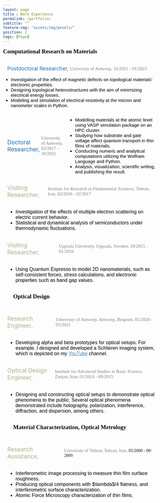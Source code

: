 ```yaml
--- 
layout: page
title : Work Experience 
permalink: /portfolio/
subtitle: "" 
feature-img: "assets/img/pexels/"
position: 2
tags: [Page]
---
```

 <style>
    /* Reset default margin and padding */
    body {
      margin: 0;
      padding: 10px;
      background-image: url('assets/img/header/education.jpg');
      background-repeat: no-repeat;
      background-position: center center;
      background-size: 1100px 300px; /* Ensure the background image covers the entire viewport */
    }



  /* Define your CSS styles here */
  /* Add your CSS styles if needed */
</style>
<html lang="en">
<head>
  <meta charset="UTF-8">
  <meta name="viewport" content="width=device-width, initial-scale=1.0">
  <title>{{ page.title }}</title>
  <link rel="stylesheet" href="navbar.css"> 

</head>
<body>
<section>
<div style="display: inline-block; padding-right: 10px;">
<span style="font-size: 19px; color: black; font-weight: bold; font-family: 'Avenir Next LT Pro';">
Computational Research on Materials
</span>
</div>
<br><br>

<div style="margin-left: 1em; margin-top: 0.1em; display: flex; align-items: center; margin-bottom: -15px;">
    <p style="font-size: 17px; color: #2171b5; margin-right: 5px;">Postdoctoral Researcher,</p>
    <p class="italic" style="margin-right: 10px;"><span style="font-family: 'Avenir Next LT Pro'; font-size: 15px; color: gray;">University of Antwerp,</span><span style="font-family: 'Avenir Next LT Pro'; font-size: 15px; color: gray;"> 10/2021 - 01/2023</span></p>
</div>
<ul style="font-size: 15px; color: black; font-family: 'Avenir Next LT Pro', sans-serif;">
    <li>Investigation of the effect of magnetic defects on topological materials' electronic properties.</li>
    <li>Designing topological heterostructures with the aim of minimizing electrical energy losses.</li>
    <li>Modeling and simulation of electrical resistivity at the micron and nanometer scales in Python.</li>
</ul>


  <div style="margin-left: 1em; margin-top: 0.1em; display: flex; align-items: center; margin-bottom: -15px;">
    <div style="display: flex; align-items: center;">
        <p style="font-size: 19px; color: #2171b5; margin-right: 5px;">Doctoral Researcher,</p>
        <p class="italic" style="margin-right: 10px;"><span style="font-family: 'Avenir Next LT Pro'; font-size: 15px; color: gray;">University of Antwerp,</span><span style="font-family: 'Avenir Next LT Pro'; font-size: 15px; color: gray;"> 03/2017 - 10/2021</span></p>
    </div>
    <ul style="font-size: 15px; color: black; font-family: 'Avenir Next LT Pro', sans-serif;">
        <li>Modelling materials at the atomic level using VASP simulation package on an HPC cluster.</li>
        <li>Studying how substrate and gate voltage affect quantum transport in thin films of materials.</li>
        <li>Conducting numeric and analytical computations utilizing the Wolfram Language and Python.</li>
        <li>Analysis, visualization, scientific writing, and publishing the result.</li>
    </ul>
</div>

  <div style="margin-left: 1em; margin-top: 1em;">
    <p style="font-size: 10.8px; color: rgba(0, 0, 0, 1); margin-bottom: 1;"></p>
   <div style="display: flex; align-items: center;">
    <p style=" font-size: 19px;color: rgba(130, 150, 90, 0.7); margin-right: 5px;">Visiting Researcher,</p>
    <p class="italic" style="margin-right: 10px;"><span style="font-family: 'Avenir Next LT Pro'; font-size: 15px;color: gray;">Institute for Research in Fundamental Sciences, Tehran, Iran, </span><span style="font-family: 'Avenir Next LT Pro'; font-size: 15px;color: gray;"> 02/2016 - 02/2017</span></p>


</div>
  <ul style="font-size: 16px; color: black; font-family: 'Avenir Next LT Pro', sans-serif;">   
     <li>Investigation of the effects of multiple electron scattering on electric current behavior.</li>
      <li>Statistical and dynamical analysis of semiconductors under thermodynamic fluctuations.</li>
    </ul>
  </div>

  <div style="margin-left: 1em; margin-top: 1em;">
    <p style="font-size: 10.8px; color: rgba(0, 0, 0, 1); margin-bottom: 1;"></p>
   <div style="display: flex; align-items: center;">
    <p style=" font-size: 19px;color: rgba(130, 150, 90, 0.7); margin-right: 10px;">Visiting Researcher,</p>
    <p class="italic" style="margin-right: 10px;"><span style="font-family: 'Avenir Next LT Pro';font-size: 15px;color: gray;">Uppsala University, Uppsala, Sweden, </span><span style="font-family: 'Avenir Next LT Pro';font-size: 15px;color: gray;"> 10/2015 - 01/2016</span></p>

</div>
  <ul style="font-size: 16px; color: black; font-family: 'Avenir Next LT Pro', sans-serif;">  
     <li>Using Quantum Espresso to model 2D nanomaterials, such as self-consistent forces, stress calculations, and electronic properties such as band gap values.</li>
    </ul>
  </div>

<br>
<section>
<div style="display: inline-block; padding-right: 20px;">
    <span style="font-size: 19px; color: black; font-weight: bold; font-family: 'Avenir Next LT Pro';">
        &nbsp;&nbsp;&nbsp;&nbsp;&nbsp;&nbsp; Optical Design
    </span>
</div>
<br><br>

  <div style="margin-left: 1em; margin-top: 1em;">
    <p style="font-size: 10.8px; color: rgba(0, 0, 0, 1); margin-bottom: 1;"></p>
    <div style="display: flex; align-items: center;">
      <p style=" font-size: 19px;color: rgba(130, 150, 90, 0.7); margin-right: 10px;">Research Engineer,</p>
      <p class="italic" style="margin-right: 10px;"><span style="font-family: 'Avenir Next LT Pro'; font-size: 15px;color: gray;">University of Antwerp, Antwerp, Belgium, </span><span style="font-family: 'Avenir Next LT Pro'; font-size: 15px;color:gray;">01/2020 - 03/2021</span></p>
  
  </div>
    <ul style="font-size: 16px; color: black; font-family: 'Avenir Next LT Pro', sans-serif;"> 
    <li>Developing alpha and beta prototypes for optical setups. For example, I designed and developed a Schlieren imaging system, which is depicted on my <a href="https://www.youtube.com/channel/UC0ghSST2dX-Yt1UBAKqMLZA" style="color: #4682B4;">YouTube</a> channel.</li>
  </ul>
</div>



  <div style="margin-left: 1em; margin-top: 1em;">
    <p style="font-size: 10.8px; color: rgba(0, 0, 0, 1); margin-bottom: 1;"></p>
    <div style="display: flex; align-items: center;">
      <p style=" font-size: 19px;color: rgba(130, 150, 90, 0.7); margin-right: 10px;">Optical Design Engineer,</p>
      <p class="italic" style="margin-right: 10px;"><span style="font-family: 'Avenir Next LT Pro'; font-size: 15px;color: gray;">Institute for Advanced Studies in Basic Science, Zanjan, Iran, </span><span style="font-family: 'Avenir Next LT Pro';font-size: 15px;color: gray;">01/2014 - 09/2015</span></p>
  
  </div>
  <ul style="font-size: 16px; color: black; font-family: 'Avenir Next LT Pro', sans-serif;">  
   <li>Designing and constructing optical setups to demonstrate optical phenomena to the public. Several optical phenomena demonstrated include holography, polarization, interference, diffraction, and dispersion, among others.</li>
  </ul>
</div>


<br>
<section>
<div style="display: inline-block; padding-right: 20px;">
    <span style="font-size: 19px; color: black; font-weight: bold; font-family: 'Avenir Next LT Pro';">
        &nbsp;&nbsp;&nbsp;&nbsp;&nbsp;&nbsp; Material Characterization, Optical Metrology
    </span>
</div>
<br><br>


  <div style="margin-left: 1em; margin-top: 1em;">
    <p style="font-size: 10.8px; color: rgba(0, 0, 0, 1); margin-bottom: 1;"></p>
    <div style="display: flex; align-items: center;">
      <p style=" font-size: 19px;color: rgba(130, 150, 90, 0.7); margin-right: 10px;">Research Assistance,</p>
      <p class="italic" style="margin-right: 10px;"><span style="font-family: 'Avenir Next LT Pro';font-size: 15px;color: gray;">Univeristy of Tehran, Tehran, Iran, </span><span style="font-family: 'Avenir Next LT Pro;font-size: 15px;color: gray;">05/2008 - 08/ 2009</span></p>
     
  </div>
 <ul style="font-size: 16px; color: black; font-family: 'Avenir Next LT Pro', sans-serif;"> 
      <li>Interferometric image processing to measure thin film surface roughness.</li>
      <li> Producing optical components with $\lambda$/4 flatness, and interferometric surface characterization.</li>
      <li>Atomic Force Microscopy characterization of thin films.</li>
 </ul>
</div>

